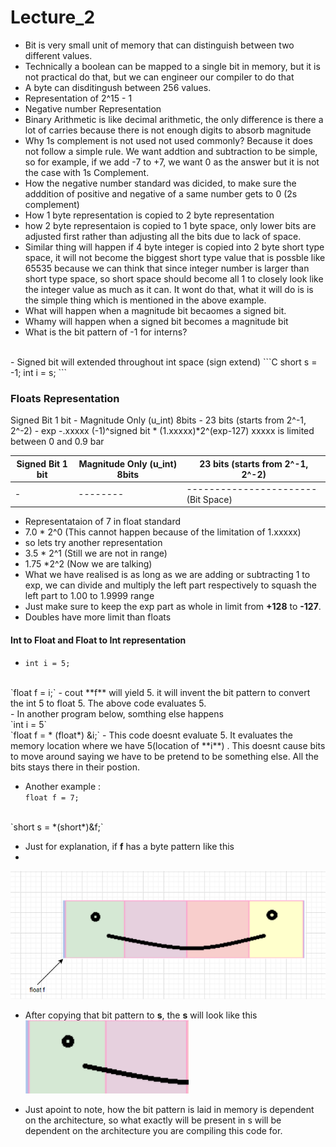 Lecture_2
====================

- Bit is very small unit of memory that can distinguish between two different values.
- Technically a boolean can be mapped to a single bit in memory, but it is not practical do that, but we can engineer our compiler to do that
- A byte can disditingush between 256 values.
- Representation of 2^15 - 1
- Negative number Representation
- Binary Arithmetic is like decimal arithmetic, the only difference is there a lot of carries because there is not enough digits to absorb magnitude
-  Why 1s complement is not used not used commonly? Because it does not follow a simple rule. We want addtion and subtraction to be simple, so for example, if we add -7 to +7, we want 0 as the answer but it is not the case with 1s Complement.
- How the negative number standard was dicided, to make sure the adddition of positive and negative of a same number gets to 0 (2s complement)
- How 1 byte representation is copied to 2 byte representation
- how 2 byte representaion is copied to 1 byte space, only lower bits are adjusted first rather than adjusting all the bits due to lack of space.
- Similar thing will happen if 4 byte integer is copied into 2 byte short type space, it will not become the biggest short type value that is possble like 65535 because we can think that since integer number is larger than short type space, so short space should become all 1 to closely look like the integer value as much as it can. It wont do that, what it will do is is the simple thing which is mentioned in the above example.
- What will happen when a magnitude bit becaomes a signed bit.
- Whamy will happen when a signed bit becomes a magnitude bit
- What is the bit pattern of -1 for interns?
<br>
- Signed bit will extended throughout int space (sign extend)
```C
    short s = -1;
    int i = s;
```

### Floats Representation

Signed Bit 1 bit - Magnitude Only (u_int) 8bits - 23 bits (starts from 2^-1, 2^-2)
		 - exp	                        -.xxxxx
(-1)^signed bit * (1.xxxxx)*2^(exp-127)
xxxxx is limited between 0 and 0.9 bar

|Signed Bit 1 bit | Magnitude Only (u_int) 8bits | 23 bits (starts from 2^-1, 2^-2)|
|-|--------|-|
|-|--------|----------------------- (Bit Space)|


- Representataion of 7 in float standard
- 7.0 * 2^0 (This cannot happen because of the limitation of 1.xxxxx)
- so lets try another representation
- 3.5 * 2^1 (Still we are not in range)
- 1.75 *2^2 (Now we are talking)
- What we have realised is as long as we are adding or subtracting 1 to exp, we can divide and multiply the left part respectively to squash the left part to 1.00 to 1.9999 range
- Just make sure to keep the exp part as whole in limit from **+128** to **-127**.
-  Doubles have more limit than floats

#### Int to Float and Float to Int representation
- `int i = 5;`
<br>
`float f = i;`
- cout **f** will yield 5. it will invent the bit pattern to convert the int 5 to float 5. The above code evaluates 5. <br>
- In another program below, somthing else happens <br>
`int i = 5`
<br>
`float f = * (float*) &i;`
- This code doesnt evaluate 5. It evaluates the memory location where we have 5(location of **i**) . This doesnt cause bits to move around saying we have to be pretend to be something else. All the bits stays there in their postion.

- Another example :  
`float f = 7;`
<br>
`short s = *(short*)&f;`  

- Just for explanation, if **f** has a byte pattern like this
- 
![qownnotes-media-vRXkEB](media/qownnotes-media-vRXkEB.png)
- After copying that bit pattern to **s**, the **s** will look like this  
![qownnotes-media-GQYcwl](media/qownnotes-media-GQYcwl.png)

- Just apoint to note, how the bit pattern is laid in memory is dependent on the architecture, so what exactly will be present in s will be dependent on the architecture you are compiling this code for.







